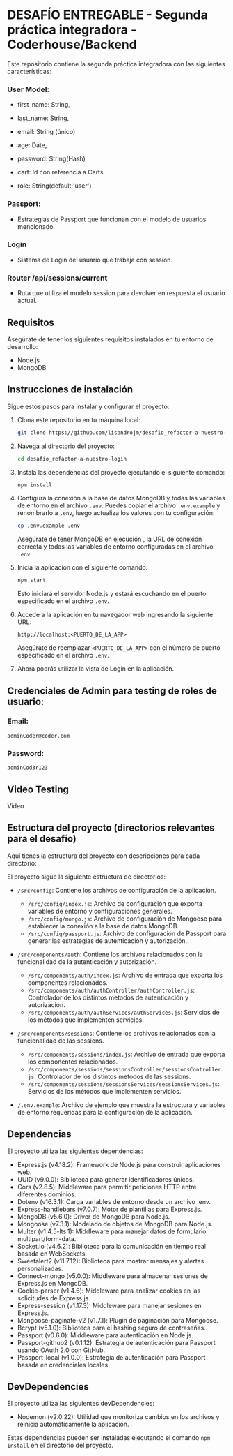 # DESAFÍO ENTREGABLE - Segunda práctica integradora - Coderhouse/Backend

Este repositorio contiene la segunda práctica integradora con las siguientes características:

### User Model:

- first_name: String,

- last_name: String,

- email: String (único)

- age: Date,

- password: String(Hash)

- cart: Id con referencia a Carts

- role: String(default:'user')

### Passport:

- Estrategias de Passport que funcionan con el modelo de usuarios mencionado.

### Login

- Sistema de Login del usuario que trabaja con session.

### Router /api/sessions/current

- Ruta que utiliza el modelo session para devolver en respuesta el usuario actual.

## Requisitos

Asegúrate de tener los siguientes requisitos instalados en tu entorno de desarrollo:

- Node.js
- MongoDB

## Instrucciones de instalación

Sigue estos pasos para instalar y configurar el proyecto:

1. Clona este repositorio en tu máquina local:

   ```bash
   git clone https://github.com/lisandrojm/desafio_refactor-a-nuestro-login
   ```

2. Navega al directorio del proyecto:

   ```bash
   cd desafio_refactor-a-nuestro-login
   ```

3. Instala las dependencias del proyecto ejecutando el siguiente comando:

   ```bash
   npm install
   ```

4. Configura la conexión a la base de datos MongoDB y todas las variables de entorno en el archivo `.env`. Puedes copiar el archivo `.env.example` y renombrarlo a `.env`, luego actualiza los valores con tu configuración:

   ```bash
   cp .env.example .env
   ```

   Asegúrate de tener MongoDB en ejecución , la URL de conexión correcta y todas las variables de entorno configuradas en el archivo `.env`.

5. Inicia la aplicación con el siguiente comando:

   ```bash
   npm start
   ```

   Esto iniciará el servidor Node.js y estará escuchando en el puerto especificado en el archivo `.env`.

6. Accede a la aplicación en tu navegador web ingresando la siguiente URL:

   ```
   http://localhost:<PUERTO_DE_LA_APP>
   ```

   Asegúrate de reemplazar `<PUERTO_DE_LA_APP>` con el número de puerto especificado en el archivo `.env`.

7. Ahora podrás utilizar la vista de Login en la aplicación.

## Credenciales de Admin para testing de roles de usuario:

### Email:

```
adminCoder@coder.com
```

### Password:

```
adminCod3r123
```

## Video Testing

Video

## Estructura del proyecto (directorios relevantes para el desafío)

Aquí tienes la estructura del proyecto con descripciones para cada directorio:

El proyecto sigue la siguiente estructura de directorios:

- `/src/config`: Contiene los archivos de configuración de la aplicación.

  - `/src/config/index.js`: Archivo de configuración que exporta variables de entorno y configuraciones generales.
  - `/src/config/mongo.js`: Archivo de configuración de Mongoose para establecer la conexión a la base de datos MongoDB.
  - `/src/config/passport.js`: Archivo de configuración de Passport para generar las estrategias de autenticación y autorización,.

- `/src/components/auth`: Contiene los archivos relacionados con la funcionalidad de la autenticación y autorización.

  - `/src/components/auth/index.js`: Archivo de entrada que exporta los componentes relacionados.
  - `/src/components/auth/authController/authController.js`: Controlador de los distintos metodos de autenticación y autorización.
  - `/src/components/auth/authServices/authServices.js`: Servicios de los métodos que implementen servicios.

- `/src/components/sessions`: Contiene los archivos relacionados con la funcionalidad de las sessions.

  - `/src/components/sessions/index.js`: Archivo de entrada que exporta los componentes relacionados.
  - `/src/components/sessions/sessionsController/sessionsController.js`: Controlador de los distintos metodos de las sessions.
  - `/src/components/sessions/sessionsServices/sessionsServices.js`: Servicios de los métodos que implementen servicios.

- `/.env.example`: Archivo de ejemplo que muestra la estructura y variables de entorno requeridas para la configuración de la aplicación.

## Dependencias

El proyecto utiliza las siguientes dependencias:

- Express.js (v4.18.2): Framework de Node.js para construir aplicaciones web.
- UUID (v9.0.0): Biblioteca para generar identificadores únicos.
- Cors (v2.8.5): Middleware para permitir peticiones HTTP entre diferentes dominios.
- Dotenv (v16.3.1): Carga variables de entorno desde un archivo .env.
- Express-handlebars (v7.0.7): Motor de plantillas para Express.js.
- MongoDB (v5.6.0): Driver de MongoDB para Node.js.
- Mongoose (v7.3.1): Modelado de objetos de MongoDB para Node.js.
- Multer (v1.4.5-lts.1): Middleware para manejar datos de formulario multipart/form-data.
- Socket.io (v4.6.2): Biblioteca para la comunicación en tiempo real basada en WebSockets.
- Sweetalert2 (v11.7.12): Biblioteca para mostrar mensajes y alertas personalizadas.
- Connect-mongo (v5.0.0): Middleware para almacenar sesiones de Express.js en MongoDB.
- Cookie-parser (v1.4.6): Middleware para analizar cookies en las solicitudes de Express.js.
- Express-session (v1.17.3): Middleware para manejar sesiones en Express.js.
- Mongoose-paginate-v2 (v1.7.1): Plugin de paginación para Mongoose.
- Bcrypt (v5.1.0): Biblioteca para el hashing seguro de contraseñas.
- Passport (v0.6.0): Middleware para autenticación en Node.js.
- Passport-github2 (v0.1.12): Estrategia de autenticación para Passport usando OAuth 2.0 con GitHub.
- Passport-local (v1.0.0): Estrategia de autenticación para Passport basada en credenciales locales.

## DevDependencies

El proyecto utiliza las siguientes devDependencies:

- Nodemon (v2.0.22): Utilidad que monitoriza cambios en los archivos y reinicia automáticamente la aplicación.

Estas dependencias pueden ser instaladas ejecutando el comando `npm install` en el directorio del proyecto.
